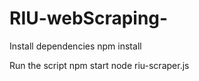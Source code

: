# RIU-webScraping-
Install dependencies
    npm install

Run the script
    npm start
    node riu-scraper.js